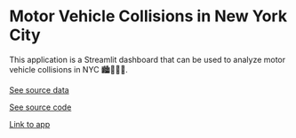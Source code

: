 # Motor Vehicle Collisions in New York City

This application is a Streamlit dashboard that can be used to analyze motor vehicle collisions in NYC 🏙️🗽💥🚗. 

[See source data](https://data.cityofnewyork.us/Public-Safety/Motor-Vehicle-Collisions-Crashes/h9gi-nx95)

[See source code](https://github.com/inespancorbo/Web-Applications/blob/master/Motor-Vehicle-Collisions-NYC/webapp-MVA.py)

[Link to app]()
